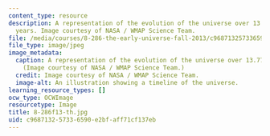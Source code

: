 ```yaml
---
content_type: resource
description: A representation of the evolution of the universe over 13.77 billion
  years. Image courtesy of NASA / WMAP Science Team.
file: /media/courses/8-286-the-early-universe-fall-2013/c968713257336590e2bfaff71cf137eb_8-286f13-th.jpg
file_type: image/jpeg
image_metadata:
  caption: A representation of the evolution of the universe over 13.77 billion years.
    (Image courtesy of NASA / WMAP Science Team.)
  credit: Image courtesy of NASA / WMAP Science Team.
  image-alt: An illustration showing a timeline of the universe.
learning_resource_types: []
ocw_type: OCWImage
resourcetype: Image
title: 8-286f13-th.jpg
uid: c9687132-5733-6590-e2bf-aff71cf137eb
---
```

